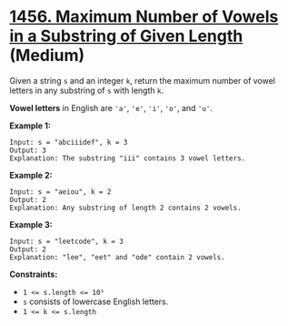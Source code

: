 # [1456. Maximum Number of Vowels in a Substring of Given Length][link] (Medium)

[link]: https://leetcode.com/problems/maximum-number-of-vowels-in-a-substring-of-given-length/

Given a string `s` and an integer `k`, return the maximum number of vowel letters in any substring
of  `s` with length  `k`.

**Vowel letters** in English are `'a'`, `'e'`, `'i'`, `'o'`, and `'u'`.

**Example 1:**

```
Input: s = "abciiidef", k = 3
Output: 3
Explanation: The substring "iii" contains 3 vowel letters.
```

**Example 2:**

```
Input: s = "aeiou", k = 2
Output: 2
Explanation: Any substring of length 2 contains 2 vowels.
```

**Example 3:**

```
Input: s = "leetcode", k = 3
Output: 2
Explanation: "lee", "eet" and "ode" contain 2 vowels.
```

**Constraints:**

- `1 <= s.length <= 10⁵`
- `s` consists of lowercase English letters.
- `1 <= k <= s.length`
